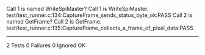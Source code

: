 Call 1 is named WriteSpiMaster? Call 1 is WriteSpiMaster.
test/test_runner.c:134:CaptureFrame_sends_status_byte_ok:PASS
Call 2 is named GetFrame? Call 2 is GetFrame.
test/test_runner.c:135:CaptureFrame_collects_a_frame_of_pixel_data:PASS

-----------------------
2 Tests 0 Failures 0 Ignored 
OK
